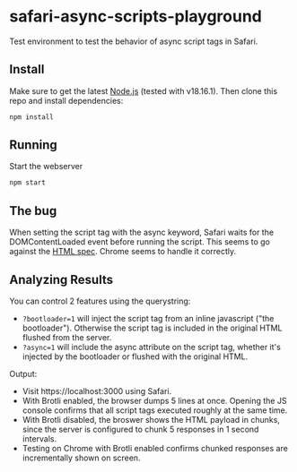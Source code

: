 # safari-async-scripts-playground

Test environment to test the behavior of async script tags in Safari.

## Install
Make sure to get the latest [Node.js](https://nodejs.org/en/) (tested with v18.16.1). Then clone this repo and install dependencies:
```sh
npm install
```

## Running
Start the webserver
```sh
npm start
```

## The bug
When setting the script tag with the async keyword, Safari waits for the DOMContentLoaded event before running the script. This seems to go against the [HTML spec](https://developer.mozilla.org/en-US/docs/Web/HTML/Element/script). Chrome seems to handle it correctly.

## Analyzing Results

You can control 2 features using the querystring:
- `?bootloader=1` will inject the script tag from an inline javascript ("the bootloader"). Otherwise the script tag is included in the original HTML flushed from the server.
- `?async=1` will include the async attribute on the script tag, whether it's injected by the bootloader or flushed with the original HTML.

Output:



- Visit https://localhost:3000 using Safari.
- With Brotli enabled, the browser dumps 5 lines at once. Opening the JS console confirms that all script tags executed roughly at the same time.
- With Brotli disabled, the broswer shows the HTML payload in chunks, since the server is configured to chunk 5 responses in 1 second intervals.
- Testing on Chrome with Brotli enabled confirms chunked responses are incrementally shown on screen.
